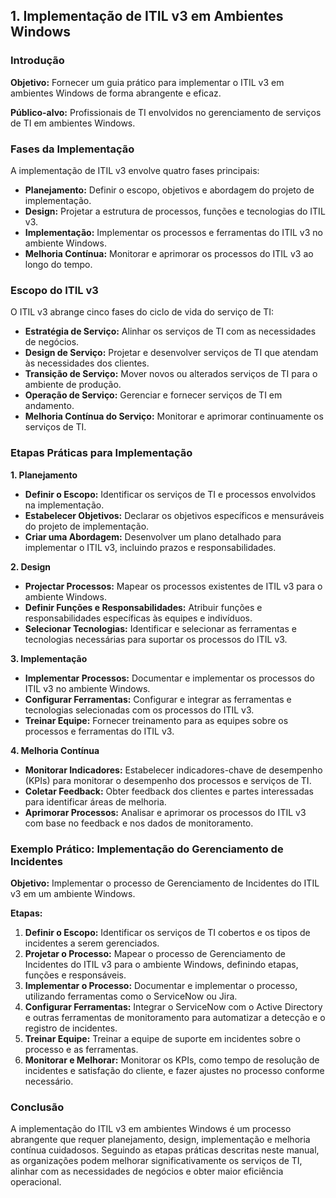## 1. Implementação de ITIL v3 em Ambientes Windows

### Introdução

**Objetivo:** Fornecer um guia prático para implementar o ITIL v3 em ambientes Windows de forma abrangente e eficaz.

**Público-alvo:** Profissionais de TI envolvidos no gerenciamento de serviços de TI em ambientes Windows.

### Fases da Implementação

A implementação de ITIL v3 envolve quatro fases principais:

* **Planejamento:** Definir o escopo, objetivos e abordagem do projeto de implementação.
* **Design:** Projetar a estrutura de processos, funções e tecnologias do ITIL v3.
* **Implementação:** Implementar os processos e ferramentas do ITIL v3 no ambiente Windows.
* **Melhoria Contínua:** Monitorar e aprimorar os processos do ITIL v3 ao longo do tempo.

### Escopo do ITIL v3

O ITIL v3 abrange cinco fases do ciclo de vida do serviço de TI:

* **Estratégia de Serviço:** Alinhar os serviços de TI com as necessidades de negócios.
* **Design de Serviço:** Projetar e desenvolver serviços de TI que atendam às necessidades dos clientes.
* **Transição de Serviço:** Mover novos ou alterados serviços de TI para o ambiente de produção.
* **Operação de Serviço:** Gerenciar e fornecer serviços de TI em andamento.
* **Melhoria Contínua do Serviço:** Monitorar e aprimorar continuamente os serviços de TI.

### Etapas Práticas para Implementação

**1. Planejamento**

* **Definir o Escopo:** Identificar os serviços de TI e processos envolvidos na implementação.
* **Estabelecer Objetivos:** Declarar os objetivos específicos e mensuráveis do projeto de implementação.
* **Criar uma Abordagem:** Desenvolver um plano detalhado para implementar o ITIL v3, incluindo prazos e responsabilidades.

**2. Design**

* **Projectar Processos:** Mapear os processos existentes de ITIL v3 para o ambiente Windows.
* **Definir Funções e Responsabilidades:** Atribuir funções e responsabilidades específicas às equipes e indivíduos.
* **Selecionar Tecnologias:** Identificar e selecionar as ferramentas e tecnologias necessárias para suportar os processos do ITIL v3.

**3. Implementação**

* **Implementar Processos:** Documentar e implementar os processos do ITIL v3 no ambiente Windows.
* **Configurar Ferramentas:** Configurar e integrar as ferramentas e tecnologias selecionadas com os processos do ITIL v3.
* **Treinar Equipe:** Fornecer treinamento para as equipes sobre os processos e ferramentas do ITIL v3.

**4. Melhoria Contínua**

* **Monitorar Indicadores:** Estabelecer indicadores-chave de desempenho (KPIs) para monitorar o desempenho dos processos e serviços de TI.
* **Coletar Feedback:** Obter feedback dos clientes e partes interessadas para identificar áreas de melhoria.
* **Aprimorar Processos:** Analisar e aprimorar os processos do ITIL v3 com base no feedback e nos dados de monitoramento.

### Exemplo Prático: Implementação do Gerenciamento de Incidentes

**Objetivo:** Implementar o processo de Gerenciamento de Incidentes do ITIL v3 em um ambiente Windows.

**Etapas:**

1. **Definir o Escopo:** Identificar os serviços de TI cobertos e os tipos de incidentes a serem gerenciados.
2. **Projetar o Processo:** Mapear o processo de Gerenciamento de Incidentes do ITIL v3 para o ambiente Windows, definindo etapas, funções e responsáveis.
3. **Implementar o Processo:** Documentar e implementar o processo, utilizando ferramentas como o ServiceNow ou Jira.
4. **Configurar Ferramentas:** Integrar o ServiceNow com o Active Directory e outras ferramentas de monitoramento para automatizar a detecção e o registro de incidentes.
5. **Treinar Equipe:** Treinar a equipe de suporte em incidentes sobre o processo e as ferramentas.
6. **Monitorar e Melhorar:** Monitorar os KPIs, como tempo de resolução de incidentes e satisfação do cliente, e fazer ajustes no processo conforme necessário.

### Conclusão

A implementação do ITIL v3 em ambientes Windows é um processo abrangente que requer planejamento, design, implementação e melhoria contínua cuidadosos. Seguindo as etapas práticas descritas neste manual, as organizações podem melhorar significativamente os serviços de TI, alinhar com as necessidades de negócios e obter maior eficiência operacional.